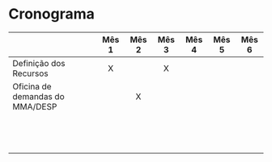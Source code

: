 # Cronograma

|    | Mês 1 | Mês 2 | Mês 3 | Mês 4 | Mês 5 | Mês 6 |
| :- | :---: | :---: | :---: | :---: | :---: | :---: |
| Definição dos Recursos | X |   | X |   |   |   |
| Oficina de demandas do MMA/DESP |   | X |   |   |   |   |
|   |   |   |   |   |   |   |
|   |   |   |   |   |   |   |
|   |   |   |   |   |   |   |
|   |   |   |   |   |   |   |
|   |   |   |   |   |   |   |
|   |   |   |   |   |   |   |
|   |   |   |   |   |   |   |
|   |   |   |   |   |   |   |
|   |   |   |   |   |   |   |
|   |   |   |   |   |   |   |
|   |   |   |   |   |   |   |
|   |   |   |   |   |   |   |
|   |   |   |   |   |   |   |